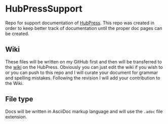 # HubPressSupport
Repo for support documentation of [HubPress](https://github.com/HubPress/hubpress.io). This repo was created in order to keep better track of documentation until the proper doc pages can be created.

## Wiki
These files will be written on my GitHub first and then will be transferred to the [wiki](https://github.com/HubPress/hubpress.io/wiki) on the HubPress. Obviously you can just edit the wiki if you wish to or you can push to this repo and I will curate your document for grammar and spelling mistakes. Following the revision I will add your contribution to the Wiki.


## File type
Docs will be written in AsciiDoc markup language and will use the `.adoc` file extension.
